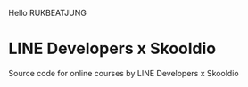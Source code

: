Hello RUKBEATJUNG

# LINE Developers x Skooldio
Source code for online courses by LINE Developers x Skooldio
